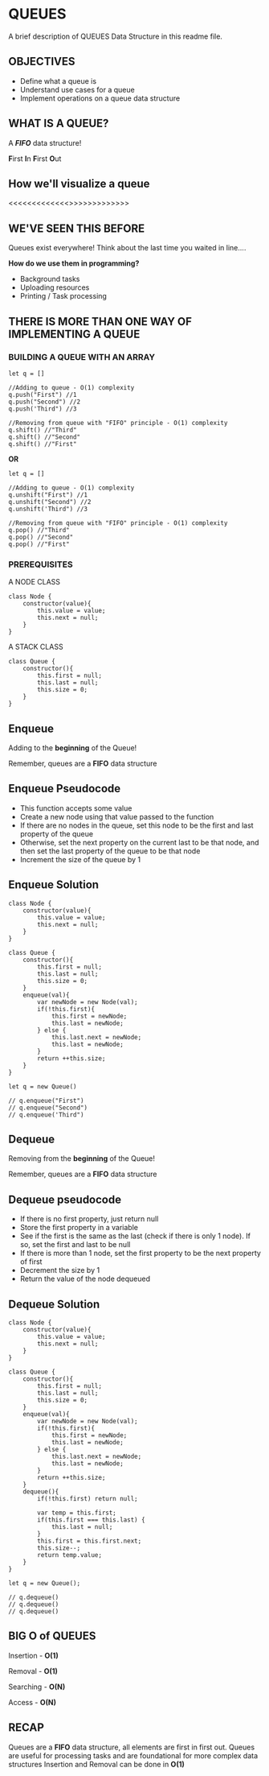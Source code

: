
# QUEUES

A brief description of QUEUES Data Structure in this readme file.


## OBJECTIVES

- Define what a queue is
- Understand use cases for a queue
- Implement operations on a queue data structure
## WHAT IS A QUEUE?

A ***FIFO*** data structure!

**F**irst **I**n **F**irst **O**ut
## How we'll visualize a queue

<<<<<<<<<<<<<<COMMING SOON>>>>>>>>>>>>>>
## WE'VE SEEN THIS BEFORE

Queues exist everywhere! Think about the last time you waited in line....

**How do we use them in programming?**

- Background tasks
- Uploading resources
- Printing / Task processing
## THERE IS MORE THAN ONE WAY OF IMPLEMENTING A QUEUE

### BUILDING A QUEUE WITH AN ARRAY

```
let q = []

//Adding to queue - O(1) complexity
q.push("First") //1
q.push("Second") //2
q.push('Third") //3

//Removing from queue with "FIFO" principle - O(1) complexity
q.shift() //"Third"
q.shift() //"Second"
q.shift() //"First"
```
**OR**
```
let q = []

//Adding to queue - O(1) complexity
q.unshift("First") //1
q.unshift("Second") //2
q.unshift('Third") //3

//Removing from queue with "FIFO" principle - O(1) complexity
q.pop() //"Third"
q.pop() //"Second"
q.pop() //"First"
```

### PREREQUISITES

A NODE CLASS

```
class Node {
    constructor(value){
        this.value = value;
        this.next = null;
    }
}
```
A STACK CLASS
```
class Queue {
    constructor(){
        this.first = null;
        this.last = null;
        this.size = 0;
    }
}
```
## Enqueue

Adding to the **beginning** of the Queue!

Remember, queues are a **FIFO** data structure
## Enqueue Pseudocode

- This function accepts some value
- Create a new node using that value passed to the function
- If there are no nodes in the queue, set this node to be the first and last property of the queue
- Otherwise, set the next property on the current last to be that node, and then set the last property of the queue to be that node
- Increment the size of the queue by 1
## Enqueue Solution

```
class Node {
    constructor(value){
        this.value = value;
        this.next = null;
    }
}

class Queue {
    constructor(){
        this.first = null;
        this.last = null;
        this.size = 0;
    }
    enqueue(val){
        var newNode = new Node(val);
        if(!this.first){
            this.first = newNode;
            this.last = newNode;
        } else {
            this.last.next = newNode;
            this.last = newNode;
        }
        return ++this.size;
    }
}

let q = new Queue()

// q.enqueue("First")
// q.enqueue("Second")
// q.enqueue('Third")
```
## Dequeue

Removing from the **beginning** of the Queue!

Remember, queues are a **FIFO** data structure
## Dequeue pseudocode

- If there is no first property, just return null
- Store the first property in a variable
- See if the first is the same as the last (check if there is only 1 node). If so, set the first and last to be null
- If there is more than 1 node, set the first property to be the next property of first 
- Decrement the size by 1
- Return the value of the node dequeued
## Dequeue Solution

```
class Node {
    constructor(value){
        this.value = value;
        this.next = null;
    }
}

class Queue {
    constructor(){
        this.first = null;
        this.last = null;
        this.size = 0;
    }
    enqueue(val){
        var newNode = new Node(val);
        if(!this.first){
            this.first = newNode;
            this.last = newNode;
        } else {
            this.last.next = newNode;
            this.last = newNode;
        }
        return ++this.size;
    }
    dequeue(){
        if(!this.first) return null;

        var temp = this.first;
        if(this.first === this.last) {
            this.last = null;
        }
        this.first = this.first.next;
        this.size--;
        return temp.value;
    }
}

let q = new Queue();

// q.dequeue()
// q.dequeue() 
// q.dequeue()
```
## BIG O of QUEUES

Insertion -   **O(1)**

Removal -   **O(1)**

Searching -   **O(N)**

Access -   **O(N)**
## RECAP

Queues are a **FIFO** data structure, all elements are first in first out.
Queues are useful for processing tasks and are foundational for more complex data structures
Insertion and Removal can be done in **O(1)**